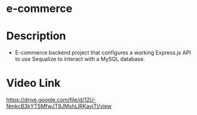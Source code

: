 # e-commerce

# Description
- E-commerce backend project that configures a working Express.js API to use Sequalize to interact with a MySQL database. 

# Video Link
https://drive.google.com/file/d/12U-NmkcB3kYTSMfwJT9JMshLIRKaviTl/view
